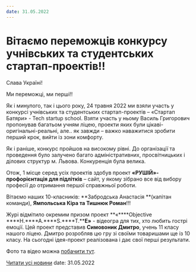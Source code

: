 ```yaml
---
date: 31.05.2022
---
```

# Вітаємо переможців конкурсу учнівських та студентських стартап-проектів!!

Слава Україні!

Ми переможці, ми перші!!

Як і минулого, так і цього року, 24 травня 2022 ми взяли участь у конкурсі учнівських та студентських стартап-проектів – «Стартап Батяри» - Tech startup school. Взяти участь у ньому Василь Григорович пропонував багатьом учням ліцею, проекти яких були цікаві-оригінальні-реальні, але.. як завжди – важко наважитися зробити перший крок, вийти із зони комфорту.

Як і раніше, конкурс пройшов на високому рівні. До організації та проведення було залучено багато адміністративних, просвітницьких і ділових структур м. Львова. Конкуренція була велика.

Отож, 1 місце серед усіх проектів здобув проект **«РУШІЙ»-профорієнтація для підлітків** – сайт, у якому зібрано все від вибору професії до отримання першої справжньої роботи.

Вітаємо наших 10-класників: **Забродська Анастасія **(капітан команди), **Ямпольська Кіра та Тишнюк Роман**!!!

Журі відмітило окремим призом проект **«****Objective ****H.****A.****S.****T.****E»** - відеогра для тих, хто любить гострі емоції. Цей проект представив **Симовоник Дмитро**, учень 11 класу нашого ліцею. Дмитро розробляв цю гру зі своїми товаришами ще із 10 класу. На сьогодні ідея-проект реалізована і дає свої перші результати.

Фото та відео можна [побачити тут](https://m.facebook.com/story.php?story_fbid=2277694122388565&amp;id=100004439979764).

[Читати усі новини](/news)
date: 31.05.2022
